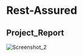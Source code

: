 # Rest-Assured
## Project_Report
![Screenshot_2](https://user-images.githubusercontent.com/70914227/185705424-0e9bfe5e-22a0-4ecd-bc20-dd3b895c62aa.png)
